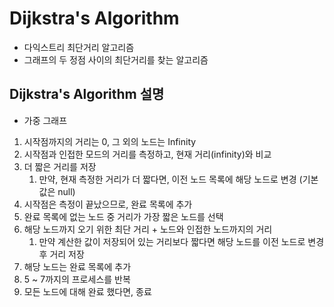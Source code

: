 # Dijkstra's Algorithm

- 다익스트리 최단거리 알고리즘
- 그래프의 두 정점 사이의 최단거리를 찾는 알고리즘

## Dijkstra's Algorithm 설명

- 가중 그래프

1. 시작점까지의 거리는 0, 그 외의 노드는 Infinity
2. 시작점과 인접한 모드의 거리를 측정하고, 현재 거리(infinity)와 비교
3. 더 짧은 거리를 저장
   1. 만약, 현재 측정한 거리가 더 짧다면, 이전 노드 목록에 해당 노드로 변경 (기본값은 null)
4. 시작점은 측정이 끝났으므로, 완료 목록에 추가
5. 완료 목록에 없는 노드 중 거리가 가장 짧은 노드를 선택
6. 해당 노드까지 오기 위한 최단 거리 + 노드와 인접한 노드까지의 거리
   1. 만약 계산한 값이 저장되어 있는 거리보다 짧다면 해당 노드를 이전 노드로 변경 후 거리 저장
7. 해당 노드는 완료 목록에 추가
8. 5 ~ 7까지의 프로세스를 반복
9. 모든 노드에 대해 완료 했다면, 종료
